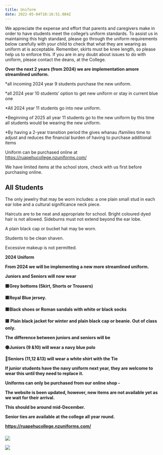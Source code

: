 ```yaml
---
title: Uniform
date: 2022-05-04T10:16:51.084Z
---
```

We appreciate the expense and effort that parents and caregivers make in order to have students meet the college’s uniform standards. To assist us in maintaining this high standard, please go through the uniform requirements below carefully with your child to check that what they are wearing as uniform at is acceptable. Remember, skirts must be knee length, so please help us to enforce this. If you are in any doubt about issues to do with uniform, please contact the deans, at the College. 

**Over the next 2 years (from 2024) we are implementation amore streamlined uniform.**

\*all incoming 2024 year 9 students purchase the new uniform.

\*all 2024 year 10 students’ option to get new uniform or stay in current blue one

\*All 2024 year 11 students go into new uniform.

\*Beginning of 2025 all year 11 students go to the new uniform by this time all students would be wearing the new uniform.

\*By having a 2-year transition period the gives whanau /families time to adjust and reduces the financial burden of having to purchase additional items 

Uniform can be purchased online at <https://ruapehucollege.nzuniforms.com/> 

We have limited items at the school store, check with us first before purchasing online.

## All Students

The only jewelry that may be worn includes: a one plain small stud in each ear lobe and a cultural significance neck piece.  

Haircuts are to be neat and appropriate for school. Bright coloured dyed hair is not allowed. Sideburns must not extend beyond the ear lobe. 

A plain black cap or bucket hat may be worn.

Students to be clean shaven.

Excessive makeup is not permitted.

**2024 Uniform**

**From 2024 we will be implementing a new more streamlined uniform.** 

**Juniors and Seniors will now wear** 

**🟦Grey bottoms (Skirt, Shorts or Trousers)** 

**🟪Royal Blue jersey.** 

**🟪Black shoes or Roman sandals with white or black socks**

**🟨 Plain black jacket for winter and plain black cap or beanie. Out of class only.** 

**The difference between juniors and seniors will be** 

**🟢Juniors (9 &10) will wear a navy blue polo** 

**🔵Seniors  (11,12 &13) will wear a white shirt with the Tie**

**If junior students have the navy uniform next year, they are welcome to wear this until they need to replace it.** 

**Uniforms can only be purchased from our online shop -** 

**The website is been updated, however, new items are not available yet as we wait for their arrival.** 

**This should be around mid-December.** 

**Senior ties are available at the college all year round.** 

**https://ruapehucollege.nzuniforms.com/**

### 

![](https://res.cloudinary.com/ruapehu-college/image/upload/v1699409124/Uniform_1_aozpmt.jpg)

![](https://res.cloudinary.com/ruapehu-college/image/upload/v1699409124/Uniform_2_yzdcvj.jpg)

![]()
